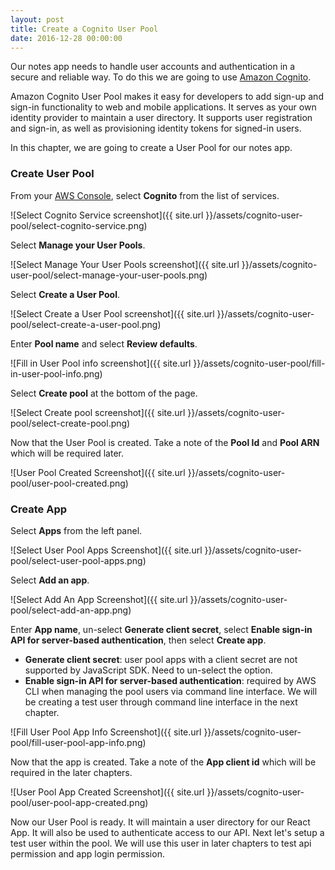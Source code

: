 ```yaml
---
layout: post
title: Create a Cognito User Pool
date: 2016-12-28 00:00:00
---
```


Our notes app needs to handle user accounts and authentication in a secure and reliable way. To do this we are going to use [Amazon Cognito](https://aws.amazon.com/cognito/).

Amazon Cognito User Pool makes it easy for developers to add sign-up and sign-in functionality to web and mobile applications. It serves as your own identity provider to maintain a user directory. It supports user registration and sign-in, as well as provisioning identity tokens for signed-in users.

In this chapter, we are going to create a User Pool for our notes app.

### Create User Pool

From your [AWS Console](https://console.aws.amazon.com), select **Cognito** from the list of services.

![Select Cognito Service screenshot]({{ site.url }}/assets/cognito-user-pool/select-cognito-service.png)

Select **Manage your User Pools**.

![Select Manage Your User Pools screenshot]({{ site.url }}/assets/cognito-user-pool/select-manage-your-user-pools.png)

Select **Create a User Pool**.

![Select Create a User Pool screenshot]({{ site.url }}/assets/cognito-user-pool/select-create-a-user-pool.png)

Enter **Pool name** and select **Review defaults**.

![Fill in User Pool info screenshot]({{ site.url }}/assets/cognito-user-pool/fill-in-user-pool-info.png)

Select **Create pool** at the bottom of the page.

![Select Create pool screenshot]({{ site.url }}/assets/cognito-user-pool/select-create-pool.png)

Now that the User Pool is created. Take a note of the **Pool Id** and **Pool ARN** which will be required later.

![User Pool Created Screenshot]({{ site.url }}/assets/cognito-user-pool/user-pool-created.png)

### Create App

Select **Apps** from the left panel.

![Select User Pool Apps Screenshot]({{ site.url }}/assets/cognito-user-pool/select-user-pool-apps.png)

Select **Add an app**.

![Select Add An App Screenshot]({{ site.url }}/assets/cognito-user-pool/select-add-an-app.png)

Enter **App name**, un-select **Generate client secret**, select **Enable sign-in API for server-based authentication**, then select **Create app**.

- **Generate client secret**: user pool apps with a client secret are not supported by JavaScript SDK. Need to un-select the option.
- **Enable sign-in API for server-based authentication**: required by AWS CLI when managing the pool users via command line interface. We will be creating a test user through command line interface in the next chapter.

![Fill User Pool App Info Screenshot]({{ site.url }}/assets/cognito-user-pool/fill-user-pool-app-info.png)

Now that the app is created. Take a note of the **App client id** which will be required in the later chapters.

![User Pool App Created Screenshot]({{ site.url }}/assets/cognito-user-pool/user-pool-app-created.png)

Now our User Pool is ready. It will maintain a user directory for our React App. It will also be used to authenticate access to our API. Next let's setup a test user within the pool. We will use this user in later chapters to test api permission and app login permission.
